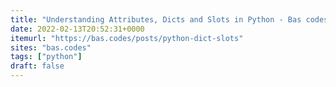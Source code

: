 ```yaml
---
title: "Understanding Attributes, Dicts and Slots in Python - Bas codes"
date: 2022-02-13T20:52:31+0000
itemurl: "https://bas.codes/posts/python-dict-slots"
sites: "bas.codes"
tags: ["python"]
draft: false
---
```

